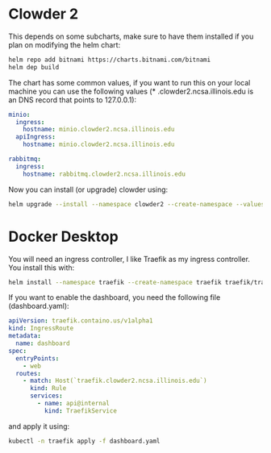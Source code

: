 # Clowder 2

This depends on some subcharts, make sure to have them installed if you plan on modifying the helm chart:

```bash
helm repo add bitnami https://charts.bitnami.com/bitnami
helm dep build
```

The chart has some common values, if you want to run this on your local machine you can use the following values (*
.clowder2.ncsa.illinois.edu is an DNS record that points to 127.0.0.1):

```yaml
minio:
  ingress:
    hostname: minio.clowder2.ncsa.illinois.edu
  apiIngress:
    hostname: minio.clowder2.ncsa.illinois.edu

rabbitmq:
  ingress:
    hostname: rabbitmq.clowder2.ncsa.illinois.edu
```

Now you can install (or upgrade) clowder using:

```bash
helm upgrade --install --namespace clowder2 --create-namespace --values local.yaml clowder2 .
```

# Docker Desktop

You will need an ingress controller, I like Traefik as my ingress controller. You install this with:

```bash
helm install --namespace traefik --create-namespace traefik traefik/traefik
```

If you want to enable the dashboard, you need the following file (dashboard.yaml):

```yaml
apiVersion: traefik.containo.us/v1alpha1
kind: IngressRoute
metadata:
  name: dashboard
spec:
  entryPoints:
    - web
  routes:
    - match: Host(`traefik.clowder2.ncsa.illinois.edu`)
      kind: Rule
      services:
        - name: api@internal
          kind: TraefikService
```

and apply it using:

```bash
kubectl -n traefik apply -f dashboard.yaml
```

